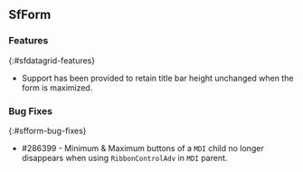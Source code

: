 ## SfForm

### Features
{:#sfdatagrid-features}
* Support has been provided to retain title bar height unchanged when the form is maximized.

### Bug Fixes
{:#sfform-bug-fixes}

* \#286399 - Minimum & Maximum buttons of a `MDI` child no longer disappears when using `RibbonControlAdv` in `MDI` parent.
 
